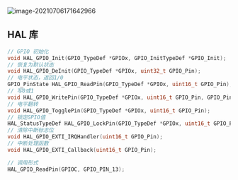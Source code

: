 <!--
title: 04-GPIO工作模式
sort:
-->

![image-20210706171642966](https://img-1257284600.cos.ap-beijing.myqcloud.com/2021/20210706171643.png)

## HAL 库

```c
// GPIO 初始化
void HAL_GPIO_Init(GPIO_TypeDef *GPIOx, GPIO_InitTypeDef *GPIO_Init);
// 恢复为默认状态
void HAL_GPIO_DeInit(GPIO_TypeDef *GPIOx, uint32_t GPIO_Pin);
// 电平状态，返回1/0
GPIO_PinState HAL_GPIO_ReadPin(GPIO_TypeDef *GPIOx, uint16_t GPIO_Pin);
// 写0或1
void HAL_GPIO_WritePin(GPIO_TypeDef *GPIOx, uint16_t GPIO_Pin, GPIO_PinState PinState);
// 电平翻转
void HAL_GPIO_TogglePin(GPIO_TypeDef *GPIOx, uint16_t GPIO_Pin);
// 锁定GPIO值
HAL_StatusTypeDef HAL_GPIO_LockPin(GPIO_TypeDef *GPIOx, uint16_t GPIO_Pin);
// 清除中断标志位
void HAL_GPIO_EXTI_IRQHandler(uint16_t GPIO_Pin);
// 中断处理函数
void HAL_GPIO_EXTI_Callback(uint16_t GPIO_Pin);

// 调用形式
HAL_GPIO_ReadPin(GPIOC, GPIO_PIN_13);
```
